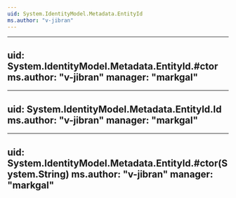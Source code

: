 ```yaml
---
uid: System.IdentityModel.Metadata.EntityId
ms.author: "v-jibran"
---
```


---
uid: System.IdentityModel.Metadata.EntityId.#ctor
ms.author: "v-jibran"
manager: "markgal"
---

---
uid: System.IdentityModel.Metadata.EntityId.Id
ms.author: "v-jibran"
manager: "markgal"
---

---
uid: System.IdentityModel.Metadata.EntityId.#ctor(System.String)
ms.author: "v-jibran"
manager: "markgal"
---
